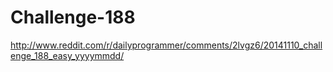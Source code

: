 Challenge-188
=============
 
http://www.reddit.com/r/dailyprogrammer/comments/2lvgz6/20141110_challenge_188_easy_yyyymmdd/
